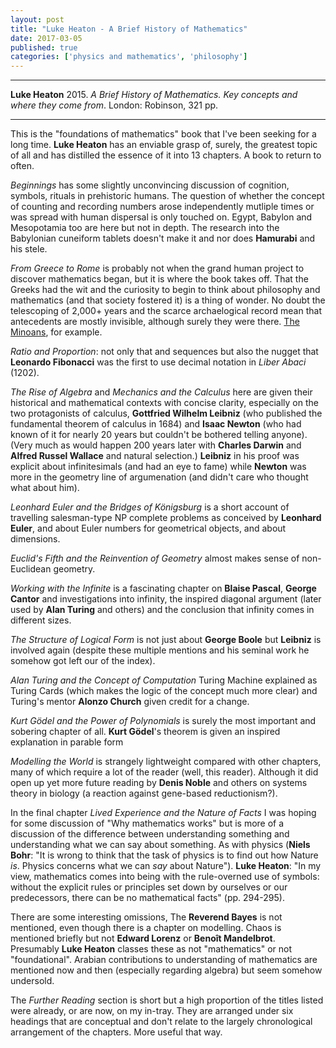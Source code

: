 ```yaml
---
layout: post
title: "Luke Heaton - A Brief History of Mathematics"
date: 2017-03-05
published: true
categories: ['physics and mathematics', 'philosophy']
---
```


***
<b>Luke Heaton</b> 2015. _A Brief History of Mathematics. Key concepts and where they come from_. London: Robinson, 321 pp.

***

This is the "foundations of mathematics" book that I've been seeking for a long time.  **Luke Heaton** has an enviable grasp of, surely, the greatest topic of all and has distilled the essence of it into 13 chapters.  A book to return to often.

_Beginnings_ has some slightly unconvincing discussion of cognition, symbols, rituals in prehistoric humans.  The question of whether the concept of counting and recording numbers arose independently mutliple times or was spread with human dispersal is only touched on.  Egypt, Babylon and Mesopotamia too are here but not in depth.  The research into the Babylonian cuneiform tablets doesn't make it and nor does **Hamurabi** and his stele.

_From Greece to Rome_ is probably not when the grand human project to discover mathematics began, but it is  where the book takes off.  That the Greeks had the wit and the curiosity to begin to think about philosophy and mathematics (and that society fostered it) is a thing of wonder.  No doubt the telescoping of 2,000+ years and the scarce archaelogical record mean that antecedents are mostly invisible, although surely they were there. [The Minoans](http://timeteam.github.io/history%20and%20pre-history/physics%20and%20mathematics/2015/12/12/the-riddle-of-the-labyrinth.html), for example.

_Ratio and Proportion_: not only that and sequences but also the nugget that **Leonardo Fibonacci**  was the first to use decimal notation in _Liber Abaci_ (1202). 

_The Rise of Algebra_ and _Mechanics and the Calculus_ here are given their historical and mathematical contexts with concise clarity, especially on the two protagonists of calculus, **Gottfried Wilhelm Leibniz** (who published the fundamental theorem of calculus in 1684) and **Isaac Newton** (who had known of it for nearly 20 years but couldn't be bothered telling anyone). (Very much as would happen 200 years later with **Charles Darwin** and **Alfred Russel Wallace** and natural selection.)  **Leibniz** in his proof was explicit about infinitesimals (and had an eye to fame) while **Newton** was more in the geometry line of argumenation (and didn't care who thought what about him).   

_Leonhard Euler and the Bridges of Königsburg_ is a short account of travelling salesman-type NP complete problems as conceived by **Leonhard Euler**, and about Euler numbers for geometrical objects, and about dimensions.  

_Euclid's Fifth and the Reinvention of Geometry_ almost makes sense of non-Euclidean geometry.

_Working with the Infinite_ is a fascinating chapter on **Blaise Pascal**, **George Cantor** and investigations into infinity, the inspired diagonal argument (later used by **Alan Turing** and others) and the conclusion that infinity comes in different sizes. 

_The Structure of Logical Form_ is not just about **George Boole** but **Leibniz** is involved again (despite these multiple mentions and his seminal work he somehow got left our of the index).

_Alan Turing and the Concept of Computation_ Turing Machine explained as Turing Cards (which makes the logic of the concept much more clear) and Turing's mentor **Alonzo Church** given credit for a change.

_Kurt Gödel and the Power of Polynomials_ is surely the most important and sobering chapter of all.  **Kurt Gödel**'s theorem is given an inspired explanation in parable form

_Modelling the World_ is strangely lightweight compared with other chapters, many of which require a lot of the reader (well, this reader).  Although it did open up yet more future reading by **Denis Noble** and others on systems theory in biology (a reaction against gene-based reductionism?).

In the final chapter _Lived Experience and the Nature of Facts_ I was hoping for some discussion of "Why mathematics works" but is more of a discussion of the difference between understanding something and understanding what we can say about something.  As with physics (**Niels Bohr**: "It is wrong to think that the task of physics is to find out how Nature _is_.  Physics concerns what we can _say_ about Nature"). **Luke Heaton**: "In my view, mathematics comes into being with the rule-overned use of symbols: without the explicit rules or principles set down by ourselves or our predecessors, there can be no mathematical facts" (pp. 294-295). 

There are some interesting omissions, The **Reverend Bayes** is not mentioned, even though there is a chapter on modelling.  Chaos is mentioned briefly but not **Edward Lorenz** or **Benoît Mandelbrot**.  Presumably **Luke Heaton** classes these as not "mathematics" or not "foundational".  Arabian contributions to understanding of mathematics are mentioned now and then (especially regarding algebra) but seem somehow undersold.

The _Further Reading_ section is short but a high proportion of the titles listed were already, or are now, on my in-tray.  They are arranged under six headings that are conceptual and don't relate to the largely chronological arrangement of the chapters. More useful that way.  
